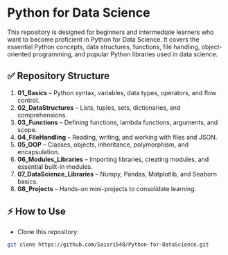 # Python for Data Science

This repository is designed for beginners and intermediate learners who want to become proficient in Python for Data Science. It covers the essential Python concepts, data structures, functions, file handling, object-oriented programming, and popular Python libraries used in data science. 

## ✅ Repository Structure

1. **01_Basics** – Python syntax, variables, data types, operators, and flow control.
2. **02_DataStructures** – Lists, tuples, sets, dictionaries, and comprehensions.
3. **03_Functions** – Defining functions, lambda functions, arguments, and scope.
4. **04_FileHandling** – Reading, writing, and working with files and JSON.
5. **05_OOP** – Classes, objects, inheritance, polymorphism, and encapsulation.
6. **06_Modules_Libraries** – Importing libraries, creating modules, and essential built-in modules.
7. **07_DataScience_Libraries** – Numpy, Pandas, Matplotlib, and Seaborn basics.
8. **08_Projects** – Hands-on mini-projects to consolidate learning.

## ⚡ How to Use

- Clone this repository:
```bash
git clone https://github.com/Saisri548/Python-for-DataScience.git

